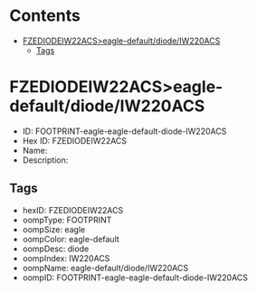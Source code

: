 



Contents
========

* [FZEDIODEIW22ACS>eagle-default/diode/IW220ACS](#fzediodeiw22acseagle-defaultdiodeiw220acs)
	* [Tags](#tags)

# FZEDIODEIW22ACS>eagle-default/diode/IW220ACS

- ID: FOOTPRINT-eagle-eagle-default-diode-IW220ACS
- Hex ID: FZEDIODEIW22ACS
- Name: 
- Description: 

## Tags

- hexID: FZEDIODEIW22ACS
- oompType: FOOTPRINT
- oompSize: eagle
- oompColor: eagle-default
- oompDesc: diode
- oompIndex: IW220ACS
- oompName: eagle-default/diode/IW220ACS
- oompID: FOOTPRINT-eagle-eagle-default-diode-IW220ACS
